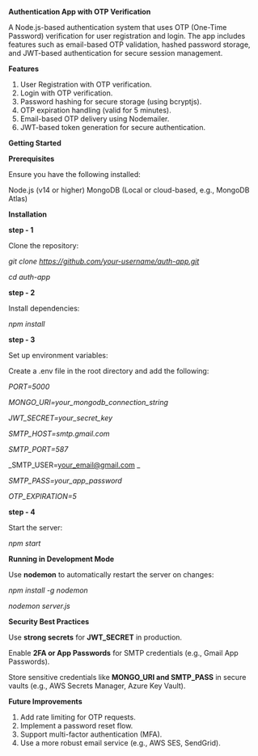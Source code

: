 **Authentication App with OTP Verification**

A Node.js-based authentication system that uses OTP (One-Time Password) verification for user registration and login. The app includes features such as email-based OTP validation, hashed password storage, and JWT-based authentication for secure session management.

**Features**
1. User Registration with OTP verification.
2. Login with OTP verification.
3. Password hashing for secure storage (using bcryptjs).
4. OTP expiration handling (valid for 5 minutes).
5. Email-based OTP delivery using Nodemailer.
6. JWT-based token generation for secure authentication.

**Getting Started**

**Prerequisites**

Ensure you have the following installed:

Node.js (v14 or higher)
MongoDB (Local or cloud-based, e.g., MongoDB Atlas)

**Installation**

**step - 1**

Clone the repository:

_git_ _clone_ _https://github.com/your-username/auth-app.git_

_cd auth-app_

**step - 2**

Install dependencies: 

_npm install_

**step - 3**

Set up environment variables: 

Create a .env file in the root directory and add the following: 

 _PORT=5000_ 
 
 _MONGO_URI=your_mongodb_connection_string_ 
 
 _JWT_SECRET=your_secret_key_ 
 
 _SMTP_HOST=smtp.gmail.com_ 
 
 _SMTP_PORT=587_ 
 
 _SMTP_USER=your_email@gmail.com _
 
 _SMTP_PASS=your_app_password_ 
 
 _OTP_EXPIRATION=5_

**step - 4**

Start the server: 

 _npm start_

**Running in Development Mode**

 Use **nodemon** to automatically restart the server on changes:
 
 _npm install -g nodemon_ 
 
 _nodemon server.js_ 
 
**Security Best Practices**

Use **strong secrets** for **JWT_SECRET** in production.

Enable **2FA or App Passwords** for SMTP credentials (e.g., Gmail App Passwords).

Store sensitive credentials like **MONGO_URI and SMTP_PASS** in secure vaults (e.g., AWS Secrets Manager, Azure Key Vault).

**Future Improvements**

1. Add rate limiting for OTP requests.
2. Implement a password reset flow.
3. Support multi-factor authentication (MFA).
4. Use a more robust email service (e.g., AWS SES, SendGrid).
